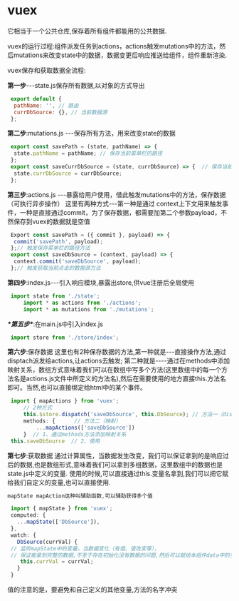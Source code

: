 # vuex

它相当于一个公共仓库,保存着所有组件都能用的公共数据.

vuex的运行过程:组件派发任务到actions，actions触发mutations中的方法，然后mutations来改变state中的数据，数据变更后响应推送给组件，组件重新渲染.

vuex保存和获取数据全流程:

**第一步**---state.js保存所有数据,以对象的方式导出

```javascript
 export default {
  pathName: '', // 路由
  currDbSource: {}, // 当前数据源
 };
```

**第二步**:mutations.js ---保存所有方法，用来改变state的数据

```javascript
 export const savePath = (state, pathName) => {
  state.pathName = pathName; // 保存当前菜单栏的路径
 };
 export const saveCurrDbSource = (state, currDbSource) => {  // 保存当前点击的数据源
  state.currDbSource = currDbSource;
 };
```

**第三步**:actions.js ---暴露给用户使用，借此触发mutations中的方法，保存数据（可执行异步操作） 这里有两种方式---第一种是通过 context上下文用来触发事件，一种是直接通过commit，为了保存数据，都需要加第二个参数payload，不然保存到vuex的数据就是空值

```javascript
 Export const savePath = ({ commit }, payload) => {
  commit('savePath', payload);
 };// 触发保存菜单栏的路径方法
 export const saveDbSource = (context, payload) => {
  context.commit('saveDbSource', payload);
 };// 触发获取当前点击的数据源方法
```

**第四步**:index.js---引入响应模块,暴露出store,供vue注册后全局使用

```javascript
 import state from './state';
	 import * as actions from './actions';
	 import * as mutations from './mutations';
```

***\*第五步\****:在main.js中引入index.js

```javascript
 import store from './store/index';
```

**第六步**:保存数据 这里也有2种保存数据的方法,第一种就是---直接操作方法,通过disptach派发给actions,让actions去触发; 第二种就是----通过在methods中添加映射关系，数组方式意味着我们可以在数组中写多个方法(这里数组中的每一个方法名是actions.js文件中所定义的方法名),然后在需要使用的地方直接this.方法名即可。当然,也可以直接绑定给html中的某个事件。 

```javascript
 import { mapActions } from 'vuex';
	 // 2种方式
	 this.$store.dispatch('saveDbSource', this.DbSource); // 方法一（dispatch）
	 methods: {  	 // 方法二（映射）
  		 ...mapActions(['saveDbSource'])
 	 }  // 1、通过methods方法添加映射关系 
 this.saveDbSource  // 2、使用
```

**第七步**:获取数据 通过计算属性，当数据发生改变，我们可以保证拿到的是响应过后的数据,也是数组形式,意味着我们可以拿到多组数据，这里数组中的数据也是state.js中定义的变量. 使用的时候,可以直接通过this.变量名拿到,我们可以把它赋给我们自定义的变量,也可以直接使用.

```javascript
mapState mapAction这种叫辅助函数,可以辅助获得多个值

 import { mapState } from 'vuex';
 computed: {
   ...mapState(['DbSource']),
 },
 watch: {
   DbSource(currVal) {
 // 监听mapState中的变量，当数据变化（有值、值改变等），
 // 保证能拿到完整的数据,不至于存在初始化没有数据的问题,然后可以赋给本组件data中的变量
    this.currVal = currVal;
   }
 }
```

值的注意的是，要避免和自己定义的其他变量,方法的名字冲突

 